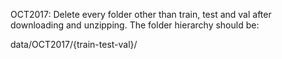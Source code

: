 OCT2017: Delete every folder other than train, test and val after downloading and unzipping. The folder hierarchy should be:

data/OCT2017/{train-test-val}/